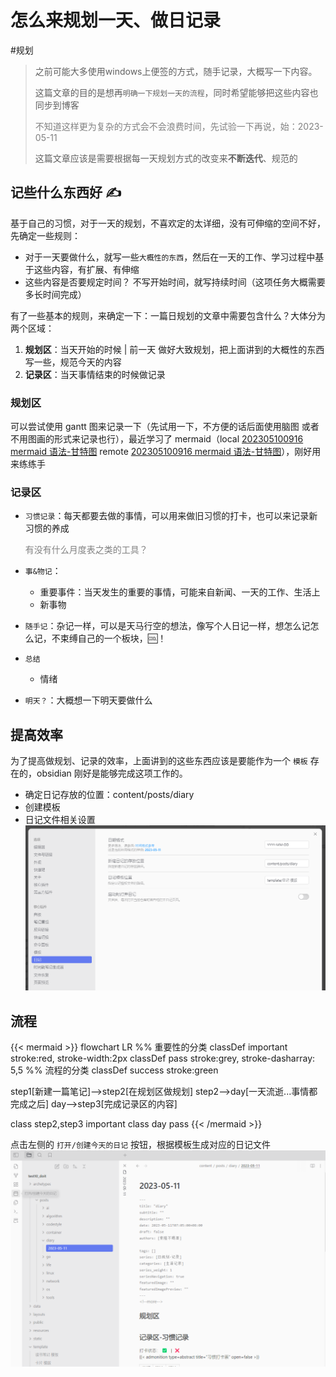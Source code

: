 # 怎么来规划一天、做日记录

<!--more-->
#规划

> 之前可能大多使用windows上便签的方式，随手记录，大概写一下内容。
> 
> 这篇文章的目的是想再`明确一下规划一天的流程`，同时希望能够把这些内容也同步到博客
> 
> <font color=grey>不知道这样更为复杂的方式会不会浪费时间，先试验一下再说，始：2023-05-11</font>
> 
> 这篇文章应该是需要根据每一天规划方式的改变来**不断迭代**、规范的

## 记些什么东西好 ✍

基于自己的习惯，对于一天的规划，不喜欢定的太详细，没有可伸缩的空间不好，先确定一些规则：
- 对于一天要做什么，就写一些`大概性的东西`，然后在一天的工作、学习过程中基于这些内容，有扩展、有伸缩
- 这些内容是否要规定时间？ 不写开始时间，就写持续时间（这项任务大概需要多长时间完成）

有了一些基本的规则，来确定一下：一篇日规划的文章中需要包含什么？大体分为两个区域：
1. **规划区**：当天开始的时候 | 前一天 做好大致规划，把上面讲到的大概性的东西写一些，规范今天的内容
2. **记录区**：当天事情结束的时候做记录

### 规划区

可以尝试使用 gantt 图来记录一下（先试用一下，不方便的话后面使用脑图 或者 不用图画的形式来记录也行），最近学习了 mermaid（local [202305100916 mermaid 语法-甘特图](content/posts/tools/202305100916%20mermaid%20语法-甘特图.md) remote  [202305100916 mermaid 语法-甘特图](http://honghuiqiang.com/202305100916-mermaid-%E8%AF%AD%E6%B3%95-%E7%94%98%E7%89%B9%E5%9B%BE)），刚好用来练练手

### 记录区

- `习惯记录`：每天都要去做的事情，可以用来做旧习惯的打卡，也可以来记录新习惯的养成

	<font color=grey>有没有什么月度表之类的工具？</font>

- `事&物记`：
	- 重要事件：当天发生的重要的事情，可能来自新闻、一天的工作、生活上
	- 新事物
- `随手记`：杂记一样，可以是天马行空的想法，像写个人日记一样，想怎么记怎么记，不束缚自己的一个板块，🆒！
- `总结`
	- 情绪
- `明天？`：大概想一下明天要做什么

## 提高效率

为了提高做规划、记录的效率，上面讲到的这些东西应该是要能作为一个 `模板` 存在的，obsidian 刚好是能够完成这项工作的。

- 确定日记存放的位置：content/posts/diary
- 创建模板
- 日记文件相关设置
![](images/posts/Pasted%20image%2020230511065743.png)

## 流程

{{< mermaid >}}
flowchart LR
%% 重要性的分类
classDef important stroke:red, stroke-width:2px
classDef pass stroke:grey, stroke-dasharray: 5,5
%% 流程的分类
classDef success stroke:green

step1[新建一篇笔记]-->step2[在规划区做规划]
step2-->day[一天流逝...事情都完成之后]
day-->step3[完成记录区的内容]

class step2,step3 important
class day pass
{{< /mermaid >}}

点击左侧的 `打开/创建今天的日记` 按钮，根据模板生成对应的日记文件
![](images/posts/Pasted%20image%2020230511073018.png)

